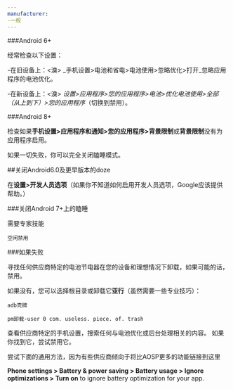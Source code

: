 ```yaml
---
manufacturer:
-一般
---
```


###Android 6+

经常检查以下设置：

-在旧设备上：<溴>
_手机设置>电池和省电>电池使用>忽略优化>打开_忽略应用程序的电池优化。

-在新设备上：<溴>
_设置>应用程序>您的应用程序>电池>优化电池使用>全部（从上到下）>您的应用程序_（切换到禁用）。

###Android 8+

检查如果**手机设置>应用程序和通知>您的应用程序>背景限制**或**背景限制**没有为应用程序启用。

如果一切失败，你可以完全关闭瞌睡模式。

##关闭Android6.0及更早版本的doze

在**设置>开发人员选项**（如果你不知道如何启用开发人员选项，Google应该提供帮助。）

###关闭Android 7+上的瞌睡

需要专家技能

`空闲禁用`

###如果失败

寻找任何供应商特定的电池节电器在您的设备和理想情况下卸载，如果可能的话，禁用。


如果没有，您可以选择根目录或卸载它**亚行**（虽然需要一些专业技巧）：

`adb壳牌`

`pm卸载-user 0 com. useless. piece. of. trash`


查看供应商特定的手机设置，搜索任何与电池优化或后台处理相关的内容。
如果你找到它，尝试禁用它。


尝试下面的通用方法，因为有些供应商倾向于将比AOSP更多的功能链接到这里


**Phone settings > Battery & power saving > Battery usage > Ignore optimizations > Turn on** to ignore battery optimization for your app.
